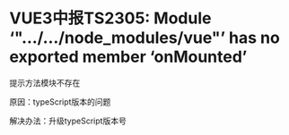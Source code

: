 # VUE3中报TS2305: Module ‘"…/…/node_modules/vue"’ has no exported member ‘onMounted’

提示方法模块不存在

原因：typeScript版本的问题

解决办法：升级typeScript版本号
